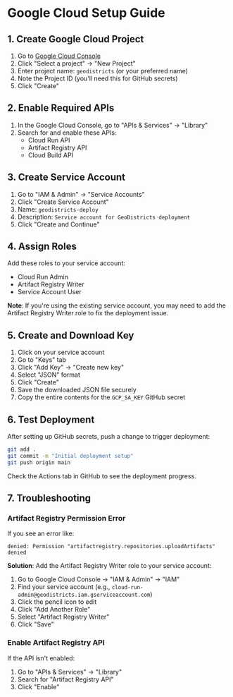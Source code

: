 # Google Cloud Setup Guide

## 1. Create Google Cloud Project

1. Go to [Google Cloud Console](https://console.cloud.google.com/)
2. Click "Select a project" → "New Project"
3. Enter project name: `geodistricts` (or your preferred name)
4. Note the Project ID (you'll need this for GitHub secrets)
5. Click "Create"

## 2. Enable Required APIs

1. In the Google Cloud Console, go to "APIs & Services" → "Library"
2. Search for and enable these APIs:
   - Cloud Run API
   - Artifact Registry API
   - Cloud Build API

## 3. Create Service Account

1. Go to "IAM & Admin" → "Service Accounts"
2. Click "Create Service Account"
3. Name: `geodistricts-deploy`
4. Description: `Service account for GeoDistricts deployment`
5. Click "Create and Continue"

## 4. Assign Roles

Add these roles to your service account:
- Cloud Run Admin
- Artifact Registry Writer
- Service Account User

**Note**: If you're using the existing service account, you may need to add the Artifact Registry Writer role to fix the deployment issue.

## 5. Create and Download Key

1. Click on your service account
2. Go to "Keys" tab
3. Click "Add Key" → "Create new key"
4. Select "JSON" format
5. Click "Create"
6. Save the downloaded JSON file securely
7. Copy the entire contents for the `GCP_SA_KEY` GitHub secret

## 6. Test Deployment

After setting up GitHub secrets, push a change to trigger deployment:

```bash
git add .
git commit -m "Initial deployment setup"
git push origin main
```

Check the Actions tab in GitHub to see the deployment progress.

## 7. Troubleshooting

### Artifact Registry Permission Error

If you see an error like:
```
denied: Permission "artifactregistry.repositories.uploadArtifacts" denied
```

**Solution**: Add the Artifact Registry Writer role to your service account:

1. Go to Google Cloud Console → "IAM & Admin" → "IAM"
2. Find your service account (e.g., `cloud-run-admin@geodistricts.iam.gserviceaccount.com`)
3. Click the pencil icon to edit
4. Click "Add Another Role"
5. Select "Artifact Registry Writer"
6. Click "Save"

### Enable Artifact Registry API

If the API isn't enabled:
1. Go to "APIs & Services" → "Library"
2. Search for "Artifact Registry API"
3. Click "Enable"